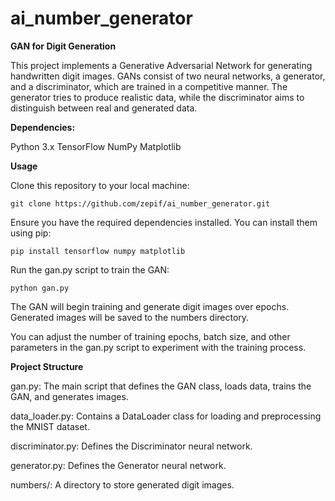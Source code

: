 # ai_number_generator
 
**GAN for Digit Generation**

This project implements a Generative Adversarial Network for generating handwritten digit images. GANs consist of two neural networks, a generator, and a discriminator, which are trained in a competitive manner. The generator tries to produce realistic data, while the discriminator aims to distinguish between real and generated data.

**Dependencies:**

Python 3.x
TensorFlow
NumPy
Matplotlib

**Usage**

Clone this repository to your local machine:

`git clone https://github.com/zepif/ai_number_generator.git`

Ensure you have the required dependencies installed. You can install them using pip:

`pip install tensorflow numpy matplotlib`

Run the gan.py script to train the GAN:

`python gan.py`


The GAN will begin training and generate digit images over epochs. Generated images will be saved to the numbers directory. 

You can adjust the number of training epochs, batch size, and other parameters in the gan.py script to experiment with the training process.

**Project Structure**

gan.py: The main script that defines the GAN class, loads data, trains the GAN, and generates images.

data_loader.py: Contains a DataLoader class for loading and preprocessing the MNIST dataset.

discriminator.py: Defines the Discriminator neural network.

generator.py: Defines the Generator neural network.

numbers/: A directory to store generated digit images.